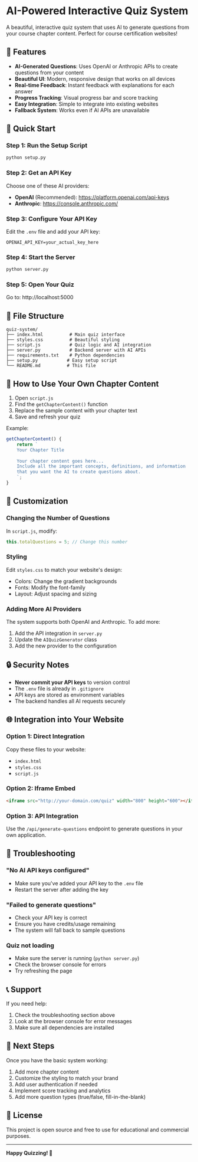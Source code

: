 # AI-Powered Interactive Quiz System

A beautiful, interactive quiz system that uses AI to generate questions from your course chapter content. Perfect for course certification websites!

## 🌟 Features

- **AI-Generated Questions**: Uses OpenAI or Anthropic APIs to create questions from your content
- **Beautiful UI**: Modern, responsive design that works on all devices
- **Real-time Feedback**: Instant feedback with explanations for each answer
- **Progress Tracking**: Visual progress bar and score tracking
- **Easy Integration**: Simple to integrate into existing websites
- **Fallback System**: Works even if AI APIs are unavailable

## 🚀 Quick Start

### Step 1: Run the Setup Script
```bash
python setup.py
```

### Step 2: Get an API Key
Choose one of these AI providers:
- **OpenAI** (Recommended): https://platform.openai.com/api-keys
- **Anthropic**: https://console.anthropic.com/

### Step 3: Configure Your API Key
Edit the `.env` file and add your API key:
```
OPENAI_API_KEY=your_actual_key_here
```

### Step 4: Start the Server
```bash
python server.py
```

### Step 5: Open Your Quiz
Go to: http://localhost:5000

## 📁 File Structure

```
quiz-system/
├── index.html          # Main quiz interface
├── styles.css          # Beautiful styling
├── script.js           # Quiz logic and AI integration
├── server.py           # Backend server with AI APIs
├── requirements.txt    # Python dependencies
├── setup.py           # Easy setup script
└── README.md          # This file
```

## 🔧 How to Use Your Own Chapter Content

1. Open `script.js`
2. Find the `getChapterContent()` function
3. Replace the sample content with your chapter text
4. Save and refresh your quiz

Example:
```javascript
getChapterContent() {
    return `
    Your Chapter Title
    
    Your chapter content goes here...
    Include all the important concepts, definitions, and information
    that you want the AI to create questions about.
    `;
}
```

## 🎨 Customization

### Changing the Number of Questions
In `script.js`, modify:
```javascript
this.totalQuestions = 5; // Change this number
```

### Styling
Edit `styles.css` to match your website's design:
- Colors: Change the gradient backgrounds
- Fonts: Modify the font-family
- Layout: Adjust spacing and sizing

### Adding More AI Providers
The system supports both OpenAI and Anthropic. To add more:
1. Add the API integration in `server.py`
2. Update the `AIQuizGenerator` class
3. Add the new provider to the configuration

## 🔒 Security Notes

- **Never commit your API keys** to version control
- The `.env` file is already in `.gitignore`
- API keys are stored as environment variables
- The backend handles all AI requests securely

## 🌐 Integration into Your Website

### Option 1: Direct Integration
Copy these files to your website:
- `index.html`
- `styles.css` 
- `script.js`

### Option 2: Iframe Embed
```html
<iframe src="http://your-domain.com/quiz" width="800" height="600"></iframe>
```

### Option 3: API Integration
Use the `/api/generate-questions` endpoint to generate questions in your own application.

## 🐛 Troubleshooting

### "No AI API keys configured"
- Make sure you've added your API key to the `.env` file
- Restart the server after adding the key

### "Failed to generate questions"
- Check your API key is correct
- Ensure you have credits/usage remaining
- The system will fall back to sample questions

### Quiz not loading
- Make sure the server is running (`python server.py`)
- Check the browser console for errors
- Try refreshing the page

## 📞 Support

If you need help:
1. Check the troubleshooting section above
2. Look at the browser console for error messages
3. Make sure all dependencies are installed

## 🎯 Next Steps

Once you have the basic system working:
1. Add more chapter content
2. Customize the styling to match your brand
3. Add user authentication if needed
4. Implement score tracking and analytics
5. Add more question types (true/false, fill-in-the-blank)

## 📄 License

This project is open source and free to use for educational and commercial purposes.

---

**Happy Quizzing! 🎉**


